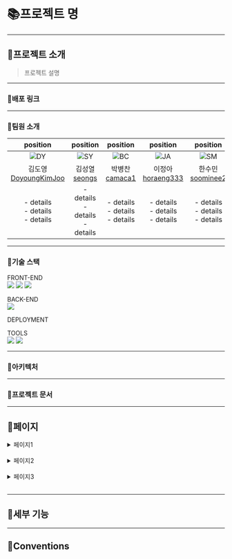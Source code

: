 # :books:프로젝트 명
***
## :open_book:프로젝트 소개
>프로젝트 설명
***
### :link:배포 링크
***
### :eyes:팀원 소개
| **position** | **position** | **position** | **position** | **position** |
|:------------:|:------------:|:------------:|:------------:|:------------:|
|      ![DY](img/DY.jpg)     |      ![SY](img/SY.png)     |      ![BC](img/BC.jpg)     |      ![JA](img/JA.jpg)     |      ![SM](img/SM.jpg)     |
|   김도영<br>[DoyoungKimJoo](https://github.com/DoyoungKimJoo)  |   김성열<br>[seongs](https://github.com/seongs)  |   박병찬<br>[camaca1](https://github.com/camaca1)  |   이정아<br>[horaeng333](https://github.com/horaeng3331) |   한수민<br>[soominee2](https://github.com/soominee2)  |
|    - details<br> - details<br> - details<br>    |    - details<br> - details<br> - details<br>    |    - details<br> - details<br> - details<br>    |    - details<br> - details<br> - details<br>    |    - details<br> - details<br> - details<br>    |
***
### :muscle:기술 스택
FRONT-END<br>
<img src="https://img.shields.io/badge/html5-E34F26?style=for-the-badge&logo=html5&logoColor=white"> 
  <img src="https://img.shields.io/badge/css-1572B6?style=for-the-badge&logo=css3&logoColor=white"> 
  <img src="https://img.shields.io/badge/javascript-F7DF1E?style=for-the-badge&logo=javascript&logoColor=black"> 

BACK-END<br>
  <img src="https://img.shields.io/badge/python-3776AB?style=for-the-badge&logo=python&logoColor=white"> 
  
DEPLOYMENT<br>

TOOLS<br>
<img src="https://img.shields.io/badge/github-181717?style=for-the-badge&logo=github&logoColor=white">
<img src="https://img.shields.io/badge/git-F05032?style=for-the-badge&logo=git&logoColor=white">

***
### 🏡아키텍처
***
### 📄프로젝트 문서
***
## :open_book:페이지
<details>
<summary>페이지1</summary>
<div>

내용

</div>
</details>
<br>
<details>
<summary>페이지2</summary>
<div>

내용

</div>
</details>
<br>
<details>
<summary>페이지3</summary>
<div>

내용

</div>
</details>
<br>

***
## :open_book:세부 기능
***
## 📌Conventions 
